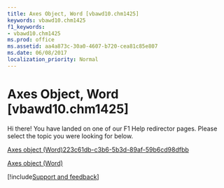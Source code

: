 ```yaml
---
title: Axes Object, Word [vbawd10.chm1425]
keywords: vbawd10.chm1425
f1_keywords:
- vbawd10.chm1425
ms.prod: office
ms.assetid: aa4a873c-30a0-4607-b720-cea81c85e807
ms.date: 06/08/2017
localization_priority: Normal
---
```



# Axes Object, Word [vbawd10.chm1425]

Hi there! You have landed on one of our F1 Help redirector pages. Please select the topic you were looking for below.

[Axes object (Word)223c61db-c3b6-5b3d-89af-59b6cd98dfbb](http://msdn.microsoft.com/library/223c61db-c3b6-5b3d-89af-59b6cd98dfbb%28Office.15%29.aspx)

[Axes object (Word)](http://msdn.microsoft.com/library/57261ca9-7fd6-ba99-19bd-5df8e940f714%28Office.15%29.aspx)

[!include[Support and feedback](~/includes/feedback-boilerplate.md)]